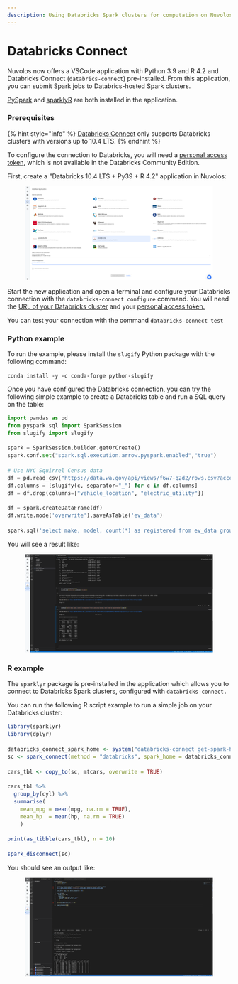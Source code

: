 ```yaml
---
description: Using Databricks Spark clusters for computation on Nuvolos
---
```


# Databricks Connect

Nuvolos now offers a VSCode application with Python 3.9 and R 4.2 and Databricks Connect (`databrics-connect`) pre-installed. From this application, you can submit Spark jobs to Databrics-hosted Spark clusters.

[PySpark](https://spark.apache.org/docs/latest/api/python/) and [sparklyR](https://spark.rstudio.com/) are both installed in the application.

### Prerequisites

{% hint style="info" %}
[Databricks Connect](https://docs.databricks.com/dev-tools/databricks-connect.html) only supports Databricks clusters with versions up to 10.4 LTS.
{% endhint %}

To configure the connection to Databricks, you will need a [personal access token](https://docs.databricks.com/dev-tools/api/latest/authentication.html#token-management), which is not available in the Databricks Community Edition.

First, create a "Databricks 10.4 LTS + Py39 + R 4.2" application in Nuvolos:

<figure><img src="../../.gitbook/assets/Screenshot 2022-12-01 at 15.32.23.png" alt=""><figcaption></figcaption></figure>

Start the new application and open a terminal and configure your Databricks connection with the `databricks-connect configure` command. You will need the [URL of your Databricks cluster](https://docs.databricks.com/dev-tools/databricks-connect.html#step-2-configure-connection-properties) and your [personal access token.](https://docs.databricks.com/dev-tools/api/latest/authentication.html#token-management)

You can test your connection with the command `databricks-connect test`

### Python example

To run the example, please install the `slugify` Python package with the following command:

`conda install -y -c conda-forge python-slugify`

Once you have configured the Databricks connection, you can try the following simple example to create a Databricks table and run a SQL query on the table:

```python
import pandas as pd
from pyspark.sql import SparkSession
from slugify import slugify

spark = SparkSession.builder.getOrCreate()
spark.conf.set("spark.sql.execution.arrow.pyspark.enabled","true")

# Use NYC Squirrel Census data
df = pd.read_csv("https://data.wa.gov/api/views/f6w7-q2d2/rows.csv?accessType=DOWNLOAD")
df.columns = [slugify(c, separator="_") for c in df.columns]
df = df.drop(columns=["vehicle_location", "electric_utility"])

df = spark.createDataFrame(df)
df.write.mode('overwrite').saveAsTable('ev_data')

spark.sql('select make, model, count(*) as registered from ev_data group by make, model order by registered desc').show(10)
```

You will see a result like:

<figure><img src="../../.gitbook/assets/Screenshot 2022-12-01 at 16.34.59 (1).png" alt=""><figcaption></figcaption></figure>

### R example

The `sparklyr` package is pre-installed in the application which allows you to connect to Databricks Spark clusters, configured with `databricks-connect.`

You can run the following R script example to run a simple job on your Databricks cluster:

```r
library(sparklyr)
library(dplyr)

databricks_connect_spark_home <- system("databricks-connect get-spark-home", intern = TRUE)
sc <- spark_connect(method = "databricks", spark_home = databricks_connect_spark_home)

cars_tbl <- copy_to(sc, mtcars, overwrite = TRUE)

cars_tbl %>% 
  group_by(cyl) %>% 
  summarise(
    mean_mpg = mean(mpg, na.rm = TRUE),
    mean_hp  = mean(hp, na.rm = TRUE)
    )

print(as_tibble(cars_tbl), n = 10)

spark_disconnect(sc)
```

You should see an output like:

<figure><img src="../../.gitbook/assets/Screenshot 2022-12-01 at 17.21.06.png" alt=""><figcaption></figcaption></figure>
